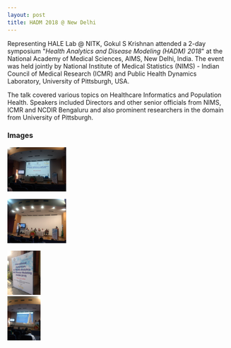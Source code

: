 ```yaml
---
layout: post
title: HADM 2018 @ New Delhi
---
```

<link rel="stylesheet" type="text/css" href="../bootstrap.min.css">
<script type="text/javascript" src="../bootstrap.min.js"></script>

<div class="container">
  <p>Representing HALE Lab @ NITK, Gokul S Krishnan attended a 2-day symposium "<i>Health Analytics and Disease Modeling (HADM) 2018</i>" at the National Academy of Medical Sciences, AIMS, New Delhi, India. The event was held jointly by National Institute of Medical Statistics (NIMS) - Indian Council of Medical Research (ICMR) and Public Health Dynamics Laboratory, University of Pittsburgh, USA.</p>
  <p>The talk covered various topics on Healthcare Informatics and Population Health. Speakers included Directors and other senior officials from NIMS, ICMR and NCDIR Bengaluru and also prominent researchers in the domain from University of Pittsburgh.</p>
  
  <h3>Images</h3>
  <div class="row">
    <div class="col-md-6">
      <div class="thumbnail">
        <a href="../images/hadm2018/hadm2.jpg" target="_blank">
          <img src="../images/hadm2018/hadm2.jpg" class="img-thumbnail" alt="HADM 2018" height="100px" >
          <div class="caption">
            <p></p>
          </div>
        </a>
      </div>
    </div>
    <div class="col-md-6">
      <div class="thumbnail">
        <a href="../images/hadm2018/hadm3.jpg" target="_blank">
          <img src="../images/hadm2018/hadm3.jpg" class="img-thumbnail" alt="HADM 2018" height="100px" >
          <div class="caption">
            <p></p>
          </div>
        </a>
      </div>
    </div>
  </div>
  <div class="row">
    <div class="col-md-6">
      <div class="thumbnail">
        <a href="../images/hadm2018/hadm1.jpg" target="_blank">
          <img src="../images/hadm2018/hadm1.jpg" class="img-thumbnail" alt="HADM 2018" height="100px" >
          <div class="caption">
          </div>
        </a>
      </div>
    </div>
    <div class="col-md-6">
      <div class="thumbnail">
        <a href="../images/hadm2018/hadm4.jpg" target="_blank">
          <img src="../images/hadm2018/hadm4.jpg" class="img-thumbnail" alt="HADM 2018" height="100px" >
          <div class="caption">
            <p></p>
          </div>
        </a>
      </div>
    </div>
  </div>
</div>